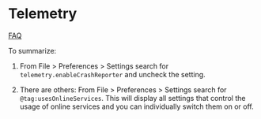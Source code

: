 Telemetry
=========

[FAQ](https://code.visualstudio.com/docs/supporting/FAQ#_how-to-disable-telemetry-reporting)

To summarize:

1. From File > Preferences > Settings  search for `telemetry.enableCrashReporter` and uncheck the setting.

2. There are others: From File > Preferences > Settings  search for `@tag:usesOnlineServices`. This will display all settings that control the usage of online services and you can individually switch them on or off.

